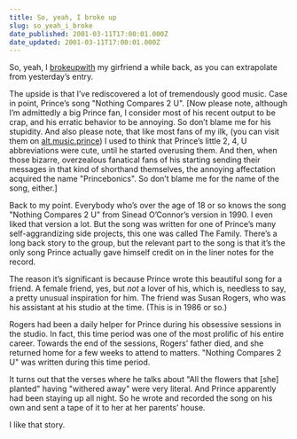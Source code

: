```yaml
---
title: So, yeah, I broke up
slug: so_yeah_i_broke
date_published: 2001-03-11T17:00:01.000Z
date_updated: 2001-03-11T17:00:01.000Z
---
```


So, yeah, I [broke](/2000/12/23/so_the_problem_)[up](/2001/01/09/sometimes_the_b)[with](/2001/01/28/theres_a_millio) my girfriend a while back, as you can extrapolate from yesterday’s entry.

The upside is that I’ve rediscovered a lot of tremendously good music. Case in point, Prince’s song "Nothing Compares 2 U". [Now please note, although I’m admittedly a big Prince fan, I consider most of his recent output to be crap, and his erratic behavior to be annoying. So don’t blame me for his stupidity. And also please note, that like most fans of my ilk, (you can visit them on [alt.music.prince](news://alt.music.prince)) I used to think that Prince’s little 2, 4, U abbreviations were cute, until he started overusing them. And then, when those bizarre, overzealous fanatical fans of his starting sending their messages in that kind of shorthand themselves, the annoying affectation acquired the name "Princebonics". So don’t blame me for the name of the song, either.]

Back to my point. Everybody who’s over the age of 18 or so knows the song "Nothing Compares 2 U" from Sinead O’Connor’s version in 1990. I even liked that version a lot. But the song was written for one of Prince’s many self-aggrandizing side projects, this one was called The Family. There’s a long back story to the group, but the relevant part to the song is that it’s the only song Prince actually gave himself credit on in the liner notes for the record.

The reason it’s significant is because Prince wrote this beautiful song for a friend. A female friend, yes, but *not* a lover of his, which is, needless to say, a pretty unusual inspiration for him. The friend was Susan Rogers, who was his assistant at his studio at the time. (This is in 1986 or so.)

Rogers had been a daily helper for Prince during his obsessive sessions in the studio. In fact, this time period was one of the most prolific of his entire career. Towards the end of the sessions, Rogers’ father died, and she returned home for a few weeks to attend to matters. "Nothing Compares 2 U" was written during this time period.

It turns out that the verses where he talks about "All the flowers that [she] planted" having "withered away" were very literal. And Prince apparently had been staying up all night. So he wrote and recorded the song on his own and sent a tape of it to her at her parents’ house.

I like that story.
